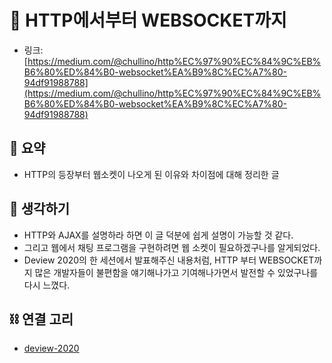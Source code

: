 # 👼 HTTP에서부터 WEBSOCKET까지

- 링크: [https://medium.com/@chullino/http%EC%97%90%EC%84%9C%EB%B6%80%ED%84%B0-websocket%EA%B9%8C%EC%A7%80-94df91988788](https://medium.com/@chullino/http%EC%97%90%EC%84%9C%EB%B6%80%ED%84%B0-websocket%EA%B9%8C%EC%A7%80-94df91988788)

## 📝 요약 
- HTTP의 등장부터 웹소켓이 나오게 된 이유와 차이점에 대해 정리한 글  

## 🤔 생각하기  
- HTTP와 AJAX를 설명하라 하면 이 글 덕분에 쉽게 설명이 가능할 것 같다.
- 그리고 웹에서 채팅 프로그램을 구현하려면 웹 소켓이 필요하겠구나를 알게되었다.  
- Deview 2020의 한 세션에서 발표해주신 내용처럼, HTTP 부터 WEBSOCKET까지 많은 개발자들이 불편함을 얘기해나가고 기여해나가면서 발전할 수 있었구나를 다시 느꼈다.  

## ⛓ 연결 고리
- [deview-2020](../Dev/deview-2020.md)